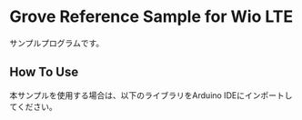 Grove Reference Sample for Wio LTE
=====
サンプルプログラムです。


## How To Use
本サンプルを使用する場合は、以下のライブラリをArduino IDEにインポートしてください。

